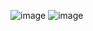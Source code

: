 ![image](https://github.com/Misha815/ITsource/assets/71971590/e0040118-49ed-49e7-83c3-bef1f6f055d0)
![image](https://github.com/Misha815/ITsource/assets/71971590/5b5947ee-6c99-420a-975e-2ca2efd2622a)

